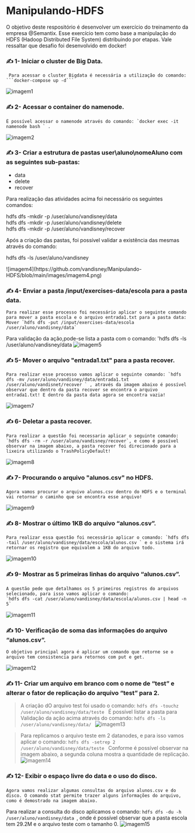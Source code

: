 # Manipulando-HDFS
 O objetivo deste respositório é desenvolver um exercício do treinamento da empresa @Semantix. Esse exercício tem como base a manipulação do HDFS (Hadoop Distributed File System) distribuindo por etapas. Vale ressaltar que desafio foi desenvolvido em docker!
 
 ### ✍️ 1- Iniciar o cluster de Big Data.
     Para acessar o cluster Bigdata é necessária a utilização do comando:  ```docker-compose up -d```
 ![imagem1](https://github.com/vandisney/Manipulando-HDFS/blob/main/images/imagem1.png)

### ✍️ 2- Acessar o container do namenode.
    É possível acessar o namenode através do comando: `docker exec -it namenode bash ` .
![imagem2](https://github.com/vandisney/Manipulando-HDFS/blob/main/images/imagem2.png)

### ✍️ 3- Criar a estrutura de pastas user\aluno\nomeAluno com as seguintes sub-pastas:
<ul>
  <li>data</li>
  <li>delete</li>
  <li>recover</li>
</ul>
   Para realização das atividades acima foi necessário os seguintes comandos:
<p>
   hdfs dfs -mkdir -p /user/aluno/vandisney/data <br />
   hdfs dfs -mkdir -p /user/aluno/vandisney/delete <br/ >
   hdfs dfs -mkdir -p /user/aluno/vandisney/recover
</p>
   Após a criação das pastas, foi possível validar a existência das mesmas através do comando: 
<p>
   hdfs dfs -ls /user/aluno/vandisney
<p/>
![imagem4](https://github.com/vandisney/Manipulando-HDFS/blob/main/images/imagem4.png)

### ✍️ 4- Enviar a pasta /input/exercises-data/escola para a pasta data.
    Para realizar esse processo foi necessário aplicar o seguinte comando para mover a pasta escola e o arquivo entrada1.txt para a pasta data:
    Mover `hdfs dfs -put /input/exercises-data/escola /user/aluno/vandisney/data`
 Para validação da ação,pode-se lista a pasta com o comando:
 'hdfs dfs -ls /user/aluno/vandisney/data
![imagem5](https://github.com/vandisney/Manipulando-HDFS/blob/main/images/imagem5.png)

### ✍️ 5- Mover o arquivo "entrada1.txt" para a pasta recover.
    Para realizar esse processo vamos aplicar o seguinte comando: `hdfs dfs -mv /user/aluno/vandisney/data/entrada1.txt /user/aluno/vandisnet/recover ` , através da imagem abaixo é possível observar que dentro da pasta recover se encontra o arquivo entrada1.txt! E dentro da pasta data agora se encontra vazia!
![imagem7](https://github.com/vandisney/Manipulando-HDFS/blob/main/images/imagem7.png)

### ✍️ 6- Deletar a pasta recover.
    Para realizar a questão foi necessario aplicar o seguinte comando: `hdfs dfs -rm -r /user/aluno/vandisney/recover`, e como é possível observar na imagem abaixo, a pasta recover foi direcionado para a lixeira utilizando o TrashPolicyDefault!
![imagem8](https://github.com/vandisney/Manipulando-HDFS/blob/main/images/imagem8.png)

### ✍️ 7- Procurando o arquivo "alunos.csv" no HDFS.
    Agora vamos procurar o arquivo alunos.csv dentro do HDFS e o terminal vai retornar o caminho que se encontra esse arquivo!
![imagem9](https://github.com/vandisney/Manipulando-HDFS/blob/main/images/imagem9.png)

### ✍️ 8- Mostrar o último 1KB do arquivo “alunos.csv”.
    Para realizar essa questão foi necessário aplicar o comando: `hdfs dfs -tail /user/aluno/vandisney/data/escola/alunos.csv ` e o sistema irá retornar os registro que equivalem a 1KB do arquivo todo.
![imagem10](https://github.com/vandisney/Manipulando-HDFS/blob/main/images/imagem10.png)

### ✍️ 9- Mostrar as 5 primeiras linhas do arquivo “alunos.csv”.
    A questão pede que detalhamos os 5 primeiros registros do arquivos selecionado, para isso vamos aplicar o comando:
    `hdfs dfs -cat /user/aluno/vandisney/data/escola/alunos.csv | head -n 5`
![imagem11](https://github.com/vandisney/Manipulando-HDFS/blob/main/images/imagem11.png)

### ✍️ 10- Verificação de soma das informações do arquivo “alunos.csv”.
    O objetivo principal agora é aplicar um comando que retorne se o arquivo tem consistencia para retornos com put e get.
![imagem12](https://github.com/vandisney/Manipulando-HDFS/blob/main/images/imagem12.png)

### ✍️ 11- Criar um arquivo em branco com o nome de “test”  e alterar o fator de replicação do arquivo “test” para 2.
   > A criação dO arquivo test foi usado o comando: `hdfs dfs -touchz /user/aluno/vandisney/data/teste `
   É possível listar a pasta para Validação da ação acima através do comando: `hdfs dfs -ls /user/aluno/vandisney/data/ ` 
![imagem13](https://github.com/vandisney/Manipulando-HDFS/blob/main/images/imagem13.png)

   > Para replicamos o arquivo teste em 2 datanodes, e para isso vamos aplicar o comando: `hdfs dfs -setrep 2 /user/aluno/vandisney/data/teste ` Conforme é possível observar na imagem abaixo, a segunda coluna mostra a quantidade de replicação.
![imagem14](https://github.com/vandisney/Manipulando-HDFS/blob/main/images/imagem14.png)

### ✍️ 12- Exibir o espaço livre do data e o uso do disco.
    Agora vamos realizar algumas consultas do arquivo alunos.csv e do disco. O comando stat permite trazer alguns informações do arquivo, como é demostrado na imagem abaixo.
Para realizar a consulta do disco aplicamos o comando: `hdfs dfs -du -h /user/aluno/vandisney/data `, onde é possível observar que a pasta escola tem 29.2M e o arquivo teste com o tamanho 0.
![imagem15](https://github.com/vandisney/Manipulando-HDFS/blob/main/images/imagem15.png)
